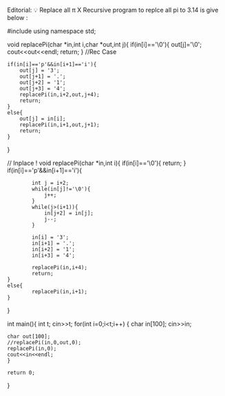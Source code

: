 Editorial: 💡 Replace all π
X
Recursive program to replce all pi to 3.14 is give below :


#include<iostream>
using namespace std;

void replacePi(char *in,int i,char *out,int j){
    if(in[i]=='\0'){
        out[j]='\0';
        cout<<out<<endl;
        return;
    }
    //Rec Case

    if(in[i]=='p'&&in[i+1]=='i'){
        out[j] = '3';
        out[j+1] = '.';
        out[j+2] = '1';
        out[j+3] = '4';
        replacePi(in,i+2,out,j+4);
        return;
    }
    else{
        out[j] = in[i];
        replacePi(in,i+1,out,j+1);
        return;
    }
}

// Inplace !
void replacePi(char *in,int i){
    if(in[i]=='\0'){
        return;
    }
    if(in[i]=='p'&&in[i+1]=='i'){

            int j = i+2;
            while(in[j]!='\0'){
                j++;
            }
            while(j>(i+1)){
                in[j+2] = in[j];
                j--;
            }

            in[i] = '3';
            in[i+1] = '.';
            in[i+2] = '1';
            in[i+3] = '4';

            replacePi(in,i+4);
            return;
    }
    else{
            replacePi(in,i+1);
    }
}


int main(){
    int t;
    cin>>t;
    for(int i=0;i<t;i++)
    {
        char in[100];
    cin>>in;

    char out[100];
    //replacePi(in,0,out,0);
    replacePi(in,0);
    cout<<in<<endl;
    }

    return 0;
}
